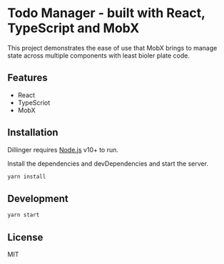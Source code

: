 # Todo Manager - built with React, TypeScript and MobX


This project demonstrates the ease of use that MobX brings to manage state across multiple components with least bioler plate code.

## Features

- React
- TypeScriot
- MobX

## Installation

Dillinger requires [Node.js](https://nodejs.org/) v10+ to run.

Install the dependencies and devDependencies and start the server.

```sh
yarn install
```

## Development
```sh
yarn start
```

## License

MIT